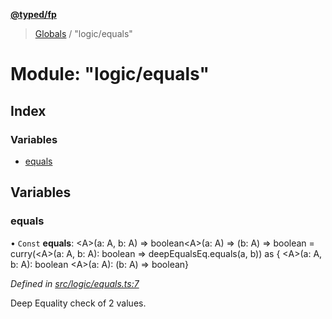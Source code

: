 **[@typed/fp](../README.md)**

> [Globals](../globals.md) / "logic/equals"

# Module: "logic/equals"

## Index

### Variables

* [equals](_logic_equals_.md#equals)

## Variables

### equals

• `Const` **equals**: \<A>(a: A, b: A) => boolean\<A>(a: A) => (b: A) => boolean = curry(\<A>(a: A, b: A): boolean => deepEqualsEq.equals(a, b)) as { \<A>(a: A, b: A): boolean \<A>(a: A): (b: A) => boolean}

*Defined in [src/logic/equals.ts:7](https://github.com/TylorS/typed-fp/blob/f129829/src/logic/equals.ts#L7)*

Deep Equality check of 2 values.

